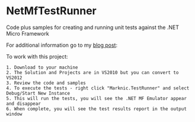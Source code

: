 NetMfTestRunner
===============

Code plus samples for creating and running unit tests against the .NET Micro Framework

For additional information go to my [blog post](http://marknic.net/2013/07/02/automated-unit-testing-with-net-micro-framework/):

To work with this project:

	1. Download to your machine
	2. The Solution and Projects are in VS2010 but you can convert to VS2012
	3. Review the code and samples
	4. To execute the tests - right click "Marknic.TestRunner" and select Debug/Start New Instance
	5. This will run the tests, you will see the .NET MF Emulator appear and disappear
	6. When complete, you will see the test results report in the output window


	
